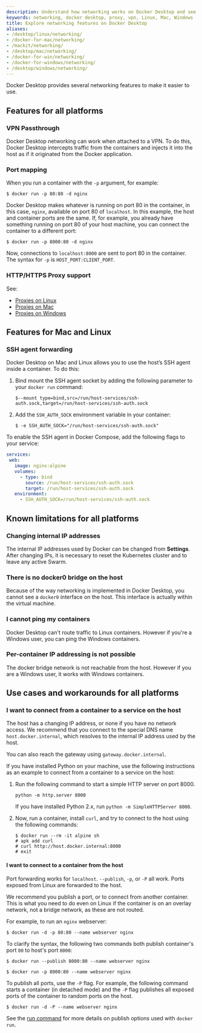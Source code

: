 ```yaml
---
description: Understand how networking works on Docker Desktop and see the known limitations
keywords: networking, docker desktop, proxy, vpn, Linux, Mac, Windows
title: Explore networking features on Docker Desktop
aliases:
- /desktop/linux/networking/
- /docker-for-mac/networking/
- /mackit/networking/
- /desktop/mac/networking/
- /docker-for-win/networking/
- /docker-for-windows/networking/
- /desktop/windows/networking/
---
```


Docker Desktop provides several networking features to make it easier to
use.

## Features for all platforms

### VPN Passthrough

Docker Desktop networking can work when attached to a VPN. To do this,
Docker Desktop intercepts traffic from the containers and injects it into
the host as if it originated from the Docker application.

### Port mapping

When you run a container with the `-p` argument, for example:

```console
$ docker run -p 80:80 -d nginx
```

Docker Desktop makes whatever is running on port 80 in the container, in
this case, `nginx`, available on port 80 of `localhost`. In this example, the
host and container ports are the same. If, for example, you already have something running on port 80 of
your host machine, you can connect the container to a different port:

```console
$ docker run -p 8000:80 -d nginx
```

Now, connections to `localhost:8000` are sent to port 80 in the container. The
syntax for `-p` is `HOST_PORT:CLIENT_PORT`.

### HTTP/HTTPS Proxy support

See:
- [Proxies on Linux](settings/linux.md#proxies)
- [Proxies on Mac](settings/mac.md#proxies)
- [Proxies on Windows](settings/windows.md#proxies)

## Features for Mac and Linux

### SSH agent forwarding

Docker Desktop on Mac and Linux allows you to use the host’s SSH agent inside a container. To do this:

1. Bind mount the SSH agent socket by adding the following parameter to your `docker run` command:

   ```console
   $--mount type=bind,src=/run/host-services/ssh-auth.sock,target=/run/host-services/ssh-auth.sock
   ```

2. Add the `SSH_AUTH_SOCK` environment variable in your container:

    ```console
    $ -e SSH_AUTH_SOCK="/run/host-services/ssh-auth.sock"
    ```

To enable the SSH agent in Docker Compose, add the following flags to your service:

 ```yaml
services:
  web:
    image: nginx:alpine
    volumes:
      - type: bind
        source: /run/host-services/ssh-auth.sock
        target: /run/host-services/ssh-auth.sock
    environment:
      - SSH_AUTH_SOCK=/run/host-services/ssh-auth.sock
 ```

## Known limitations for all platforms

### Changing internal IP addresses

The internal IP addresses used by Docker can be changed from **Settings**. After changing IPs, it is necessary to reset the Kubernetes cluster and to leave any active Swarm.

### There is no docker0 bridge on the host

Because of the way networking is implemented in Docker Desktop, you cannot
see a `docker0` interface on the host. This interface is actually within the
virtual machine.

### I cannot ping my containers

Docker Desktop can't route traffic to Linux containers. However if you're a Windows user, you can
ping the Windows containers.

### Per-container IP addressing is not possible

The docker bridge network is not reachable from the host.
However if you are a Windows user, it works with Windows containers.

## Use cases and workarounds for all platforms

### I want to connect from a container to a service on the host

The host has a changing IP address, or none if you have no network access.
We recommend that you connect to the special DNS name `host.docker.internal`,
which resolves to the internal IP address used by the host.

You can also reach the gateway using `gateway.docker.internal`.

If you have installed Python on your machine, use the following instructions as an example to connect from a container to a service on the host:

1. Run the following command to start a simple HTTP server on port 8000.

    `python -m http.server 8000`

    If you have installed Python 2.x, run `python -m SimpleHTTPServer 8000`.

2. Now, run a container, install `curl`, and try to connect to the host using the following commands:

    ```console
    $ docker run --rm -it alpine sh
    # apk add curl
    # curl http://host.docker.internal:8000
    # exit
    ```

#### I want to connect to a container from the host

Port forwarding works for `localhost`. `--publish`, `-p`, or `-P` all work.
Ports exposed from Linux are forwarded to the host.

We recommend you publish a port, or to connect from another
container. This is what you need to do even on Linux if the container is on an
overlay network, not a bridge network, as these are not routed.

For example, to run an `nginx` webserver:

```console
$ docker run -d -p 80:80 --name webserver nginx
```

To clarify the syntax, the following two commands both publish container's port `80` to host's port `8000`:

```console
$ docker run --publish 8000:80 --name webserver nginx

$ docker run -p 8000:80 --name webserver nginx
```

To publish all ports, use the `-P` flag. For example, the following command
starts a container (in detached mode) and the `-P` flag publishes all exposed ports of the
container to random ports on the host.

```console
$ docker run -d -P --name webserver nginx
```

See the [run command](../engine/reference/commandline/run.md) for more details on
publish options used with `docker run`.